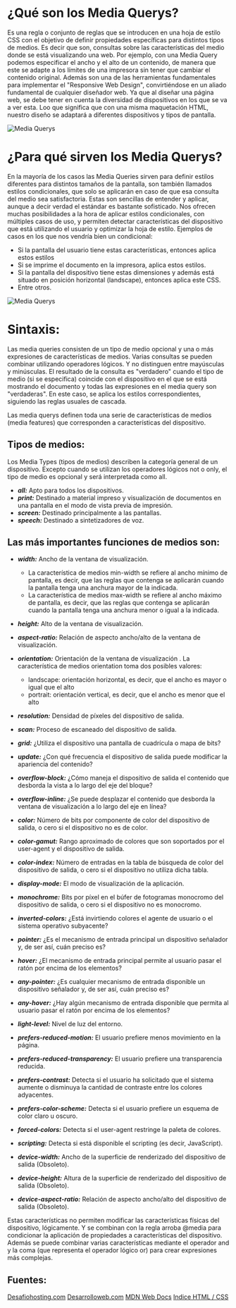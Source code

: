 # ¿Qué son los Media Querys?
Es una regla o conjunto de reglas que se introducen en una hoja de estilo CSS con el objetivo de definir propiedades específicas para distintos tipos de medios. Es decir que son, consultas sobre las características del medio donde se está visualizando una web. 
Por ejemplo, con una Media Query podemos especificar el ancho y el alto de un contenido, de manera que este se adapte a los límites de una impresora sin tener que cambiar el contenido original.
Además son una de las herramientas fundamentales para implementar el "Responsive Web Design", convirtiéndose en un aliado fundamental de cualquier diseñador web. Ya que al diseñar una página web, se debe tener en cuenta la diversidad de dispositivos en los que se va a ver esta.
Loo que significa que con una misma maquetación HTML, nuestro diseño se adaptará a diferentes dispositivos y tipos de pantalla. 

![Media Querys](https://miro.medium.com/max/10482/1*FkoAK9fWw80lTTY-KQ8TOA.png)

# ¿Para qué sirven los Media Querys?
En la mayoría de los casos las Media Queries sirven para definir estilos diferentes para distintos tamaños de la pantalla, son también llamados estilos condicionales, que solo se aplicarán en caso de que esa consulta del medio sea satisfactoria.
Estas son sencillas de entender y aplicar, aunque a decir verdad el estándar es bastante sofisticado. Nos ofrecen muchas posibilidades a la hora de aplicar estilos condicionales, con múltiples casos de uso, y permiten detectar características del dispositivo que está utilizando el usuario y optimizar la hoja de estilo.
Ejemplos de casos en los que nos vendría bien un condicional:

- Si la pantalla del usuario tiene estas características, entonces aplica estos estilos
- Si se imprime el documento en la impresora, aplica estos estilos.
- Si la pantalla del dispositivo tiene estas dimensiones y además está situado en posición horizontal (landscape), entonces aplica este CSS.
- Entre otros.

![Media Querys](https://www.mediaclick.es/wp-content/uploads/2013/03/responsive_design-web.jpg)

# Sintaxis:
Las media queries consisten de un tipo de medio opcional y una o más expresiones de características de medios. Varias consultas se pueden combinar utilizando operadores lógicos. Y no distinguen entre mayúsculas y minúsculas.
El resultado de la consulta es "verdadero" cuando el tipo de medio (si se especifica) coincide con el dispositivo en el que se está mostrando el documento y todas las expresiones en el media query son "verdaderas". En este caso, se aplica los estilos correspondientes, siguiendo las reglas usuales de cascada.

Las media querys definen toda una serie de características de medios (media features) que corresponden a características del dispositivo. 

## Tipos de medios:
Los Media Types (tipos de medios) describen la categoría general de un dispositivo. Excepto cuando se utilizan los operadores lógicos not o only, el tipo de medio es opcional y será interpretada como all.

- ***all:*** Apto para todos los dispositivos.
- ***print:*** Destinado a material impreso y visualización de documentos en una pantalla en el modo de vista previa de impresión. 
- ***screen:*** Destinado principalmente a las pantallas.
- ***speech:*** Destinado a sintetizadores de voz.

## Las más importantes funciones de medios son:

- ***width:*** Ancho de la ventana de visualización.
  - La característica de medios min-width se refiere al ancho mínimo de pantalla, es decir, que las reglas que contenga se aplicarán cuando la pantalla tenga una anchura mayor de la indicada.
  - La característica de medios max-width se refiere al ancho máximo de pantalla, es decir, que las reglas que contenga se aplicarán cuando la pantalla tenga una anchura menor o igual a la indicada.

- ***height:*** Alto de la ventana de visualización.

- ***aspect-ratio:*** Relación de aspecto ancho/alto de la ventana de visualización.    

- ***orientation:*** Orientación de la ventana de visualización .
  La característica de medios orientation toma dos posibles valores:
  - landscape: orientación horizontal, es decir, que el ancho es mayor o igual que el alto
  - portrait: orientación vertical, es decir, que el ancho es menor que el alto

- ***resolution:*** Densidad de píxeles del dispositivo de salida.            

- ***scan:*** Proceso de escaneado del dispositivo de salida.

- ***grid:*** ¿Utiliza el dispositivo una pantalla de cuadrícula o mapa de bits? 

- ***update:*** ¿Con qué frecuencia el dispositivo de salida puede modificar la apariencia del contenido?

- ***overflow-block:*** ¿Cómo maneja el dispositivo de salida el contenido que desborda la vista a lo largo del eje del bloque?

- ***overflow-inline:*** ¿Se puede desplazar el contenido que desborda la ventana de visualización a lo largo del eje en línea?

- ***color:*** Número de bits por componente de color del dispositivo de salida, o cero si el dispositivo no es de color.

- ***color-gamut:*** Rango aproximado de colores que son soportados por el user-agent y el dispositivo de salida.

- ***color-index:*** Número de entradas en la tabla de búsqueda de color del dispositivo de salida, o cero si el dispositivo no utiliza dicha tabla.          

- ***display-mode:*** El modo de visualización de la aplicación.

- ***monochrome:*** Bits por píxel en el búfer de fotogramas monocromo del dispositivo de salida, o cero si el dispositivo no es monocromo.        

- ***inverted-colors:*** ¿Está invirtiendo colores el agente de usuario o el sistema operativo subyacente?

- ***pointer:*** ¿Es el mecanismo de entrada principal un dispositivo señalador y, de ser así, cuán preciso es?

- ***hover:*** ¿El mecanismo de entrada principal permite al usuario pasar el ratón por encima de los elementos?

- ***any-pointer:*** ¿Es cualquier mecanismo de entrada disponible un dispositivo señalador y, de ser así, cuán preciso es?

- ***any-hover:*** ¿Hay algún mecanismo de entrada disponible que permita al usuario pasar el ratón por encima de los elementos?

- ***light-level:*** Nivel de luz del entorno.

- ***prefers-reduced-motion:*** El usuario prefiere menos movimiento en la página.

- ***prefers-reduced-transparency:*** El usuario prefiere una transparencia reducida.

- ***prefers-contrast:*** Detecta si el usuario ha solicitado que el sistema aumente o disminuya la cantidad de contraste entre los colores adyacentes.

- ***prefers-color-scheme:*** Detecta si el usuario prefiere un esquema de color claro u oscuro.

- ***forced-colors:*** Detecta si el user-agent restringe la paleta de colores.

- ***scripting:*** Detecta si está disponible el scripting (es decir, JavaScript).

- ***device-width:*** Ancho de la superficie de renderizado del dispositivo de salida (Obsoleto).

- ***device-height:*** Altura de la superficie de renderizado del dispositivo de salida (Obsoleto).

- ***device-aspect-ratio:*** Relación de aspecto ancho/alto del dispositivo de salida (Obsoleto).


Estas características no permiten modificar las características físicas del dispositivo, lógicamente.
Y se combinan con la regla arroba @media para condicionar la aplicación de propiedades a características del dispositivo. Además se puede combinar varias características mediante el operador and y la coma (que representa el operador lógico or) para crear expresiones más complejas.

## Fuentes:
[Desafiohosting.com](https://desafiohosting.com/que-es-una-media-query/)
[Desarrolloweb.com](https://desarrolloweb.com/articulos/css-media-queries.html)
[MDN Web Docs](https://developer.mozilla.org/es/docs/Web/CSS/Media_Queries/Using_media_queries?fbclid=IwAR2T_2efnee0iinU0TqbvZy-bM8ru16wuunBoG7uCgYwmYveVXWjvrzcL_k)
[Indice HTML / CSS](https://www.mclibre.org/consultar/amaya/css/css-media-queries.html)
